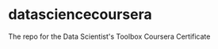 datasciencecoursera
===================

The repo for the Data Scientist's Toolbox Coursera Certificate
